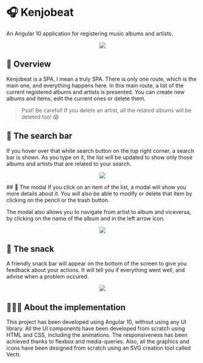 # 🎧 Kenjobeat
An Angular 10 application for registering music albums and artists.
<p align="center">
  <img src="https://github.com/baez97/Nightmare/blob/master/src/assets/list.png"/>
</p>

## 👀 Overview
Kenjobeat is a SPA, I mean a truly SPA. There is only one route, which is the main one, and everything happens here. 
In this main route, a list of the current registered albums and artists is presented. You can create new albums and items,
edit the current ones or delete them.
> Psst! Be careful! If you delete an artist, all the related albums will be deleted too! 😱

## 🧐 The search bar
If you hover over that white search button on the top right corner, a search bar is shown. As you type on it, the list will
be updated to show only those albums and artists that are related to your search.
<p align="center">
  <img src="https://github.com/baez97/Nightmare/blob/master/src/assets/search.png"/>
</p>

## 🚀 The modal
If you click on an item of the list, a modal will show you more details about it. You will also be able to modify or delete
that item by clicking on the pencil or the trash button.

The modal also allows you to navigate from artist to album and viceversa, by clicking on the name of the album and in the
left arrow icon.
<p align="center">
  <img src="https://github.com/baez97/Nightmare/blob/master/src/assets/toggle.gif"/>
</p>

## 🍞 The snack
A friendly snack bar will appear on the bottom of the screen to give you feedback about your actions. It will tell
you if everything went well, and advise when a problem occured.
<p align="center">
  <img src="https://github.com/baez97/Nightmare/blob/master/src/assets/snack.gif"/>
</p>

## 👨🏻‍💻 About the implementation
This project has been developed using Angular 10, without using any UI library. All the UI components
have been developed from scratch using HTML and CSS, including the animations. The responsiveness has been
achieved thanks to flexbox and media-queries. Also, all the graphics and icons have been designed from scratch
using an SVG creation tool called Vectr.